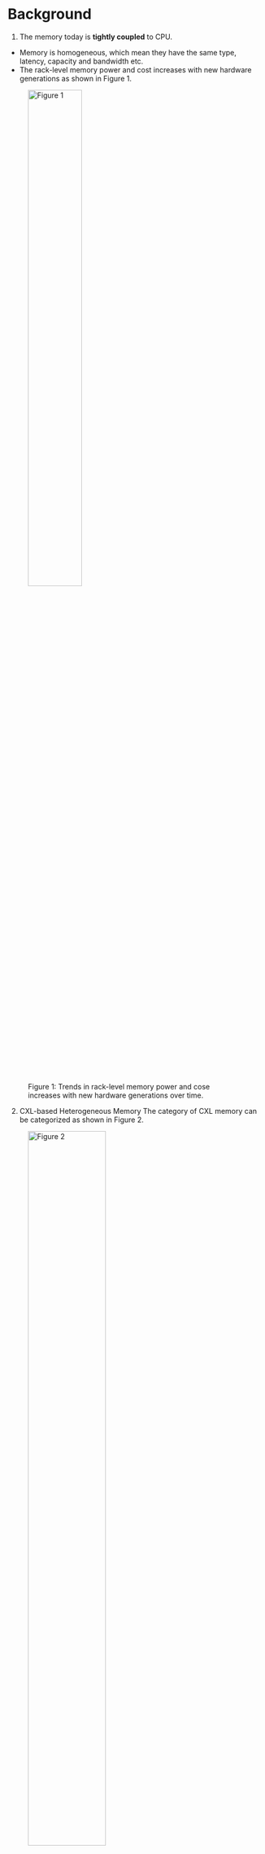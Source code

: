 # Background

1. The memory today is **tightly coupled** to CPU. 

- Memory is homogeneous, which mean they have the same type, latency, capacity and bandwidth etc.
- The rack-level memory power and cost increases with new hardware generations as shown in Figure 1.

<figure>
       <img src="../../imgs/TPP-ASPLOS23/B1.png" alt="Figure 1" style="width:50%; height:auto;">
       <figcaption>Figure 1: Trends in rack-level memory power and cose increases with new hardware generations over time.</figcaption>
   </figure>


2. CXL-based Heterogeneous Memory
The category of CXL memory can be categorized as shown in Figure 2.

<figure>
       <img src="../../imgs/TPP-ASPLOS23/B2.png" alt="Figure 2" style="width:60%; height:auto;">
       <figcaption>Figure 2: CXL memory abstraction and categories.</figcaption>
   </figure>


- The CXL memory have several strengths in flexible CPU and memory bus, which includes:
    - different memory capacity to bandwidth ratio
    - combine different generation of DIMMs
    - use cheaper and low power memory alternatives
    - utilize near memory accelerators


3. CXL-Memory Characteristics
- Byte addressable in same physical address space
    - transparent allocation with cache-line granular access

- Memory bandwidth is like DDR channels
    - NUMA BW is better than a dual socket system

- Close to NUMA latency on dual socket systems
    - adds ~100ns latency over normal DRAM access

<figure>
       <img src="../../imgs/TPP-ASPLOS23/B3.png" alt="Figure 3" style="width:50%; height:auto;">
       <figcaption>Figure 3: CXL memory lantency and bandwidth.</figcaption>
   </figure>

4. Performance drops with large CXL-Memory as shown in Figure 4
<figure>
       <img src="../../imgs/TPP-ASPLOS23/B4.png" alt="Figure 4" style="width:70%; height:auto;">
       <figcaption>Figure 4: CXL memory performance degration.</figcaption>
   </figure>

Consider about the aforementioned background/drawback, this paper present a work named TPP (Transparent Management of Tiered-Memory) which include the following main parts:

1. Effective memory management for tiered-memory system
    - lightweight demotion to slow memory tier
    - efficient hot page promotion to fast memory tier
    - optimized page allocation path to reduce latency
    - workload aware page allocation policy

2. Without modifying any applications or hardware

# Characterizing Datacenter Applications

1. Page Temperature
    - **Observation:** A significant portion of a datacenter application's accessed memory remain cold for minutes as shown in Figure 5. Tiered memory system can be a good fit for such cold memory if page placement mechanism can move these code pages to a lower memory tier.
    <figure>
       <img src="../../imgs/TPP-ASPLOS23/C1.png" alt="Figure 5" style="width:50%; height:auto;">
       <figcaption>Figure 5: Application memory usage over last N mins.</figcaption>
   </figure>

2. Temperature Across Different Page Types
    - **Observation:** A large fraction of anon (anonymous) pages is hot, while file pages are comparatively colder within short intervals as shown in Figure 6.
    <figure>
       <img src="../../imgs/TPP-ASPLOS23/C2.png" alt="Figure 6" style="width:50%; height:auto;">
       <figcaption>Figure 6: Application memory usage over last N mins.</figcaption>
   </figure>

3. Usage of Different Page Types Over TIme
    - **Observation:** Although anon and file usage may vary over time, applications mostly maintain a steady usage pattern as shown in Figure 7. Smart page placement mechanisms should be aware of page type when making placement decision.
    <figure>
       <img src="../../imgs/TPP-ASPLOS23/C3.png" alt="Figure 7" style="width:60%; height:auto;">
       <figcaption>Figure 7: Memory usage over time for different applicaitons.</figcaption>
   </figure>

4. Impact of Page Types on Performance
    - **Observation:** Workloads have different levels of sensitivity toward different page types that varie over time as shown in FIgure 8.
    <figure>
       <img src="../../imgs/TPP-ASPLOS23/C4.png" alt="Figure 8" style="width:60%; height:auto;">
       <figcaption>Figure 8: Workloads’ sensitivity towards anons and files varies. High memory capacity utilization provides high throughput.</figcaption>
   </figure>

5. Page Re-access Time Granularity
    - **Observation:** Cold page re-access time varies for workloads as shown in Figure 9. Page placement on a tiered memory system should be aware of this and actively move hot pages to lower memory nodes to avoid high memory access latency.
    <figure>
       <img src="../../imgs/TPP-ASPLOS23/C5.png" alt="Figure 9" style="width:50%; height:auto;">
       <figcaption>Figure 9: Fraction of pages re-accessed at different intervals.</figcaption>
   </figure>

# TPP for CXL-Memory

Based on the above observations, this paper introduced TPP - a smart OS-managed mechanism for tiered-memory system. TPP's design-space can be divided across four main areas:

>    1. Lightweight demotion to CXL-Memory
>    2. Decoupled allocation and reclamation paths
>    3. Hot-page promotion to local nodes
>    4. Page type-aware memory allocation

## Migration for Lightweight Reclamation

### Page Placement in ==*Default Linux*==
Every node maintains a water mark to determine load (Figure 10):
- relcamation triggers when number of free pages goes below the watermark
- new pages get allocated to remote node
- reclamation stops when free pages goes above the watermark
- new allocations again happen on local node

 <figure>
       <img src="../../imgs/TPP-ASPLOS23/TPP1.png" alt="Figure 10" style="width:50%; height:auto;">
       <figcaption>Figure 10: Traditional page placement in linux.</figcaption>
   </figure>

### Demotion in TPP - ==Migrate to slow Tiers==
Compare to traditional page reclamation, TPP will do the different. After finding the reclamation-candidates, instead of invoking swapping mechanism, TPP put them in to a separate demotion list and try to migrate them to the CXL-node asynchronously. Migration to a NUMA node is orders of magnitude faster than swapping. TPP use Linux's default LRU-based mechanism to selece demotion candidates.

Maintains a separate demotion page list
- scans inactive page list
- if not enough, then scan active pages (memory pressure may be very big)

Tries to migrate scanned pages to slow memory tier
- failed pages follows default reclamation path

Demotion on CXL-Memory use the default reclamation mechanism (e.g,. pages out to the swap device) since the pages on CXL-Memory is not very performance critical. As shown in Figure 11.

 <figure>
       <img src="../../imgs/TPP-ASPLOS23/TPP2.png" alt="Figure 11" style="width:50%; height:auto;">
       <figcaption>Figure 11: Demotion in TPP.</figcaption>
   </figure>

## Optimized Allocation Path in TPP
Decouples page allocation and reclamation logic, as shown in Figure 12
- reclamation triggers when x% memory is left
- allocation happens on local node as long as allocation watermark is satisfied

User-space interface to control reclamation watermark
- *vm.demote_scale_factor* (by default,set to 2% of local node's capacity)
<figure>
       <img src="../../imgs/TPP-ASPLOS23/TPP3.png" alt="Figure 12" style="width:50%; height:auto;">
       <figcaption>Figure 12: TPP decouple the allocation and reclamation logice for local memory node. It uses migration for demotion.</figcaption>
   </figure>

## Page Promotion from CXL-Node

### NUMA Balancing for CXL memory
When a CPU access a sampled page, a minor page-fault is generated (known as NUMA hint fault). Pages that are accessed from a remote CPU are migrated to that CPU's local memory node (known as promotion). TPP limits sampling only to CXL-nodes since it's not resonable to promote a local node's hot memory to other local or CXL-nodes.

### Issue: Ping-Pong due to Opportunistic Promotion.

When A NUMA hint fault happens on a page, NUMA balancing will instantly promotes the page w/o checking its active state. Those pages may have very infrequent accesses can still be promoted to the local node. And those pages may become the demotion candidate shortly if the local nodes are always under pressure causing Ping-Pong issue.

### Apt Idenfication of Trapped Hot Pages.

To solve the Ping-Pong issue, instead of instan promotion. **TPP check a page's age through its position in the LRU list maintained by the OS**. If the faulted page is in inactive LRU, TPP doesn't consider the page for promotion instantly as it might be an infrequently accessed page. TPP considers the **faulted page as a promotion candidate only if it is found in the active LRUs** (① in Figure 13). The whold process is shown in Figure 13.

<figure>
       <img src="../../imgs/TPP-ASPLOS23/TPP4.png" alt="Figure 13" style="width:50%; height:auto;">
       <figcaption>Figure 13: TPP promotes a page considering its activity state.</figcaption>
   </figure>

> Issue: if a memory node is not under pressure and reclamation doesn't happen, then pages in inactive LRU list do not automatically move to the acvite LRU list. As CXL-nodes may not always be under pressure, faulted pages may often be found in the inactive LRU list and, therefore, bypass the promotion filter.

To address, when found a faulted page on the inactive LRU list, TPP marks this page as accessed and move it to the acitive LRU list (② in Figure 13). If the page still remains hot during the next NUMA hint fault, it will be in the active LRU, and promoted to the local node (③ in Figure 13).

As aforementioned, only the page in active LRUs lists will be promoted to the local node's memory and if a page is in inactive LRUs, the first NUMA hint fault will promote the page to active LRUs list. The second NUMA hint fault (still hot) will promote this page to the local node memory. As shown in Figure 14.
<figure>
       <img src="../../imgs/TPP-ASPLOS23/TPP5.png" alt="Figure 14" style="width:50%; height:auto;">
       <figcaption>Figure 14: Process of TPP promotes a page.</figcaption>
   </figure>

### Page Type-Aware Allocation

According to the observation before. **Some applications can furthur benefit from page type-aware allocation policy**. Considering this, TPP allows an application allocating caches (eg., file cache, tmpfs, ect.) to the CXL-nodes preferrably, while preserving the allocation policy for anon pages.

## Acknowledgement
All the figures are from the author's slides or paper.
